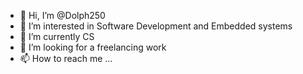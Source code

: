 - 👋 Hi, I’m @Dolph250
- 👀 I’m interested in Software Development and Embedded systems
- 🌱 I’m currently CS
- 💞️ I’m looking for a freelancing work
- 📫 How to reach me ...

<!---
Dolph250/Dolph250 is a ✨ special ✨ repository because its `README.md` (this file) appears on your GitHub profile.
You can click the Preview link to take a look at your changes.
--->
